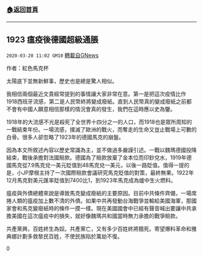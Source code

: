 ###  [:house:返回首頁](https://github.com/ourhimalayas/txt)
---

## 1923 瘟疫後德國超級通脹
`2020-03-20 11:02 GM10` [轉載自GNews](https://gnews.org/zh-hant/146080/)

作者：紅色馬克杯

太陽底下並無新鮮事，歷史也是總是驚人相似。

我相信兩個最近文貴經常提到的事情讓大家非常在意。第一是把這次疫情比作1918西班牙流感，第二是人民幣終將變成廢紙。直到人民幣真的變成廢紙之前都不會有中國人願意相信那樣的情況會真的發生，我們在這時應以史為鑒。

1918年的大流感不光是殺死了全世界十四分之一的人口，而1918也是眾所周知的一戰結束年份。一場流感，撲滅了歐洲的戰火，而奪走的生命又豈止戰場上可數的白骨。很多人卻忽略了1923年的德國馬克的崩盤。

因為本文所敘述內容以歷史常識為主，並不做過多嚴謹引述。一戰以魏瑪德國投降結束，戰後承擔對法國賠款。德國為了賠款放棄了金本位而印鈔兌水，1919年德國馬克從7.9馬克兌一美元貶值到48馬克兌一美元，以後一路貶值。值得一提的是，小JP摩根主持了一次國際賠款會議研究馬克貶值的對策，最終無果。1922年12月馬克對美元匯率貶值到7400比1，到1923年馬克成為爐中生火燃料。

瘟疫與外債總體來說是導致馬克變成廢紙的主要原因。目前中共條件齊備，一場席捲人類的瘟疫加上數不清的外債。如果中共再發動台海戰爭並輸給美國海軍，那國家會和馬克變廢紙時的條件一摸一樣。現在美國國會中已經有聲音喊出要讓中共承擔美國在這次瘟疫中的損失，就好像魏瑪共和國當時無力承擔的戰爭賠款。

共產黨興，百姓終生為奴。共產黨亡，又有多少百姓終將餓死。寄望爆料革命和雅典娜計劃多救黎民百姓，不使民族陷於萬劫不復。

0
